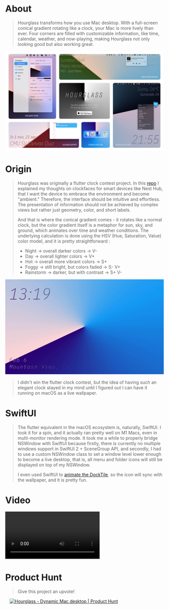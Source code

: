 # About
> Hourglass transforms how you use Mac desktop. 
> With a full-screen conical gradient rotating like a clock, your Mac is more lively than ever. 
> Four corners are filled with customizable information, like time, calendar, weather, and now-playing, 
> making Hourglass not only looking good but also working great.

![](moodboard.jpg)

# Origin
> Hourglass was originally a flutter clock contest project. In this [repo](https://github.com/JustinFincher/FlutterClock)
> I explained my thoughts on clockfaces for smart devices like Nest Hub, 
> that I want the device to embrace the environment and become "ambient." 
> Therefore, the interface should be intuitive and effortless. 
> The presentation of information should not be achieved by complex views but rather just geometry, color, and short labels.
> 
> And that is where the conical gradient comes - 
> it rotates like a normal clock, but the color gradient itself is a metaphor for sun, sky, and ground, 
> which animates over time and weather conditions.
> The underlying calculation is done using the HSV (Hue, Saturation, Value) color model, and it is pretty straightforward :
> - Night -> overall darker colors -> V-
> - Day -> overall lighter colors -> V+
> - Hot -> overall more vibrant colors -> S+
> - Foggy -> still bright, but colors faded -> S- V+
> - Rainstorm -> darker, but with contrast -> S+ V-

![](gradient.jpeg)

> I didn't win the flutter clock contest, but the idea of having such an elegant clock stayed in my mind until 
> I figured out I can have it running on macOS as a live wallpaper.

# SwiftUI
> The flutter equivalent in the macOS ecosystem is, naturally, SwiftUI. I took it for a spin, 
and it actually ran pretty well on M1 Macs, even in multi-monitor rendering mode. 
It took me a while to properly bridge NSWindow with SwiftUI because firstly, 
there is currently no multiple windows support in SwiftUI 2 + SceneGroup API, 
and secondly, I had to use a custom NSWindow class to set a window level lower enough to become a live desktop, 
that is, all menu and folder icons will still be displayed on top of my NSWindow.
>
> I even used SwiftUI to [animate the DockTile](https://twitter.com/JustZht/status/1419169508778942467), so the icon will sync with the wallpaper, and it is pretty fun.

# Video
<video class="video-js vjs-default-skin vjs-big-play-centered" controls data='{ "fluid": true, "techOrder": ["youtube"], "sources": [{ "type": "video/youtube", "src": "https://youtu.be/LDHiWnb9WU8"}] }' > </video>

# Product Hunt
> Give this project an upvote!

<a style="padding:1em" href="https://www.producthunt.com/posts/hourglass-5?utm_source=badge-featured&utm_medium=badge&utm_souce=badge-hourglass-5" target="_blank"><img src="https://api.producthunt.com/widgets/embed-image/v1/featured.svg?post_id=309437&theme=light" alt="Hourglass - Dynamic Mac desktop | Product Hunt" style="width: 250px; height: 54px;" width="250" height="54" /></a>
